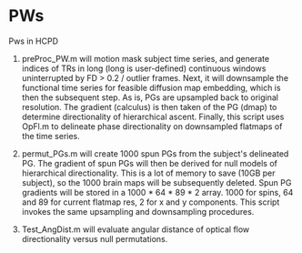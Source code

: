 # PWs
Pws in HCPD

1. preProc_PW.m will motion mask subject time series, and generate indices of TRs in long (long is user-defined) continuous windows uninterrupted by FD > 0.2 / outlier frames. Next, it will downsample the functional time series for feasible diffusion map embedding, which is then the subsequent step. As is, PGs are upsampled back to original resolution. The gradient (calculus) is then taken of the PG (dmap) to determine directionality of hierarchical ascent. Finally, this script uses OpFl.m to delineate phase directionality on downsampled flatmaps of the time series.

2. permut_PGs.m will create 1000 spun PGs from the subject's delineated PG. The gradient of spun PGs will then be derived for null models of hierarchical directionality. This is a lot of memory to save (10GB per subject), so the 1000 brain maps will be subsequently deleted. Spun PG gradients will be stored in a 1000 * 64 * 89 * 2 array. 1000 for spins, 64 and 89 for current flatmap res, 2 for x and y components. This script invokes the same upsampling and downsampling procedures.

3. Test_AngDist.m will evaluate angular distance of optical flow directionality versus null permutations. 

